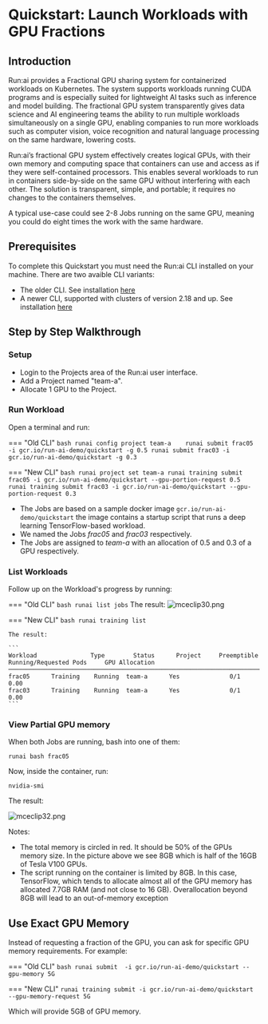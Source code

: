 # Quickstart: Launch Workloads with GPU Fractions

## Introduction

Run:ai provides a Fractional GPU sharing system for containerized workloads on Kubernetes. The system supports workloads running CUDA programs and is especially suited for lightweight AI tasks such as inference and model building. The fractional GPU system transparently gives data science and AI engineering teams the ability to run multiple workloads simultaneously on a single GPU, enabling companies to run more workloads such as computer vision, voice recognition and natural language processing on the same hardware, lowering costs.

Run:ai’s fractional GPU system effectively creates logical GPUs, with their own memory and computing space that containers can use and access as if they were self-contained processors. This enables several workloads to run in containers side-by-side on the same GPU without interfering with each other. The solution is transparent, simple, and portable; it requires no changes to the containers themselves.

A typical use-case could see 2-8 Jobs running on the same GPU, meaning you could do eight times the work with the same hardware. 

## Prerequisites


To complete this Quickstart you must need the Run:ai CLI installed on your machine. There are two avaible CLI variants:

* The older CLI. See installation [here](../../admin/researcher-setup/cli-install.md)
* A newer CLI, supported with clusters of version 2.18 and up. See installation [here](../../admin/researcher-setup/new-cli-install.md)


## Step by Step Walkthrough

### Setup

*  Login to the Projects area of the Run:ai user interface.
*   Add a Project named "team-a".
*   Allocate 1 GPU to the Project.

### Run Workload


Open a terminal and run:

=== "Old CLI"
    ``` bash
    runai config project team-a   
    runai submit frac05 -i gcr.io/run-ai-demo/quickstart -g 0.5
    runai submit frac03 -i gcr.io/run-ai-demo/quickstart -g 0.3 
    ```

=== "New CLI"
    ``` bash
    runai project set team-a
    runai training submit frac05 -i gcr.io/run-ai-demo/quickstart --gpu-portion-request 0.5
    runai training submit frac03 -i gcr.io/run-ai-demo/quickstart --gpu-portion-request 0.3
    ```



*   The Jobs are based on a sample docker image ``gcr.io/run-ai-demo/quickstart`` the image contains a startup script that runs a deep learning TensorFlow-based workload.
*   We named the Jobs _frac05_ and _frac03_ respectively. 
*   The Jobs are assigned to _team-a_ with an allocation of  0.5 and 0.3 of a GPU respectively. 

### List Workloads

Follow up on the Workload's progress by running:

=== "Old CLI"
    ``` bash
    runai list jobs
    ```
    The result:
    ![mceclip30.png](img/mceclip30.png)

=== "New CLI"
    ``` bash
    runai training list
    ```

    The result:

    ```
    Workload               Type        Status      Project     Preemptible      Running/Requested Pods     GPU Allocation
    ────────────────────────────────────────────────────────────────────────────────────────────────────────────────────────
    frac05      Training    Running  team-a      Yes              0/1                        0.00
    frac03      Training    Running  team-a      Yes              0/1                        0.00    
    ```

### View Partial GPU memory

When both Jobs are running, bash into one of them:

```
runai bash frac05
```

 Now, inside the container,  run: 

```
nvidia-smi
```

The result:

![mceclip32.png](img/mceclip32.png)

Notes:

*   The total memory is circled in red. It should be 50% of the GPUs memory size. In the picture above we see 8GB which is half of the 16GB of Tesla V100 GPUs.
*   The script running on the container is limited by 8GB. In this case, TensorFlow, which tends to allocate almost all of the GPU memory has allocated 7.7GB RAM (and not close to 16 GB). Overallocation beyond 8GB will lead to an out-of-memory exception 

## Use Exact GPU Memory

Instead of requesting a fraction of the GPU, you can ask for specific GPU memory requirements. For example:

=== "Old CLI"
    ``` bash
    runai submit  -i gcr.io/run-ai-demo/quickstart --gpu-memory 5G
    ```

=== "New CLI"
    ```
    runai training submit -i gcr.io/run-ai-demo/quickstart --gpu-memory-request 5G
    ```

Which will provide 5GB of GPU memory. 
